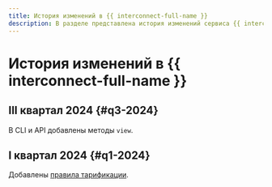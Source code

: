 ```yaml
---
title: История изменений в {{ interconnect-full-name }}
description: В разделе представлена история изменений сервиса {{ interconnect-name }}.
---
```


# История изменений в {{ interconnect-full-name }}

## III квартал 2024 {#q3-2024}

В CLI и API добавлены методы `view`.

## I квартал 2024 {#q1-2024}

Добавлены [правила тарификации](./pricing.md).
